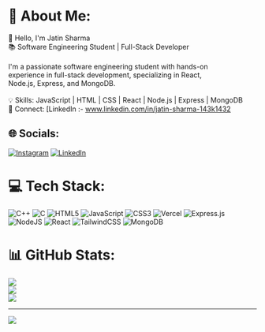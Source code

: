 # 💫 About Me:
👋 Hello, I'm Jatin Sharma<br>📚 Software Engineering Student | Full-Stack Developer<br><br>I'm a passionate software engineering student with hands-on <br>experience in full-stack development, specializing in React, <br>Node.js, Express, and MongoDB.<br><br>💡 Skills: JavaScript | HTML | CSS | React | Node.js | Express | MongoDB<br>🔗 Connect: [LinkedIn :- www.linkedin.com/in/jatin-sharma-143k1432


## 🌐 Socials:
[![Instagram](https://img.shields.io/badge/Instagram-%23E4405F.svg?logo=Instagram&logoColor=white)](https://instagram.com/its.jatin_12) [![LinkedIn](https://img.shields.io/badge/LinkedIn-%230077B5.svg?logo=linkedin&logoColor=white)](https://linkedin.com/in/jatin-sharma-143k1432) 

# 💻 Tech Stack:
![C++](https://img.shields.io/badge/c++-%2300599C.svg?style=for-the-badge&logo=c%2B%2B&logoColor=white) ![C](https://img.shields.io/badge/c-%2300599C.svg?style=for-the-badge&logo=c&logoColor=white) ![HTML5](https://img.shields.io/badge/html5-%23E34F26.svg?style=for-the-badge&logo=html5&logoColor=white) ![JavaScript](https://img.shields.io/badge/javascript-%23323330.svg?style=for-the-badge&logo=javascript&logoColor=%23F7DF1E) ![CSS3](https://img.shields.io/badge/css3-%231572B6.svg?style=for-the-badge&logo=css3&logoColor=white) ![Vercel](https://img.shields.io/badge/vercel-%23000000.svg?style=for-the-badge&logo=vercel&logoColor=white) ![Express.js](https://img.shields.io/badge/express.js-%23404d59.svg?style=for-the-badge&logo=express&logoColor=%2361DAFB) ![NodeJS](https://img.shields.io/badge/node.js-6DA55F?style=for-the-badge&logo=node.js&logoColor=white) ![React](https://img.shields.io/badge/react-%2320232a.svg?style=for-the-badge&logo=react&logoColor=%2361DAFB) ![TailwindCSS](https://img.shields.io/badge/tailwindcss-%2338B2AC.svg?style=for-the-badge&logo=tailwind-css&logoColor=white) ![MongoDB](https://img.shields.io/badge/MongoDB-%234ea94b.svg?style=for-the-badge&logo=mongodb&logoColor=white)
# 📊 GitHub Stats:
![](https://github-readme-stats.vercel.app/api?username=jatin1432&theme=dark&hide_border=false&include_all_commits=false&count_private=false)<br/>
![](https://github-readme-streak-stats.herokuapp.com/?user=jatin1432&theme=dark&hide_border=false)<br/>
![](https://github-readme-stats.vercel.app/api/top-langs/?username=jatin1432&theme=dark&hide_border=false&include_all_commits=false&count_private=false&layout=compact)

---
[![](https://visitcount.itsvg.in/api?id=jatin1432&icon=0&color=0)](https://visitcount.itsvg.in)

<!-- Proudly created with GPRM ( https://gprm.itsvg.in ) -->
